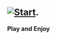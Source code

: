 [![Start](https://img.icons8.com/?size=100&id=uooD0BINPxNE&format=png&color=000000)](https://infenoid.github.io/2048/2048.html).
--------------------------------------------------------------------
**Play and Enjoy**
